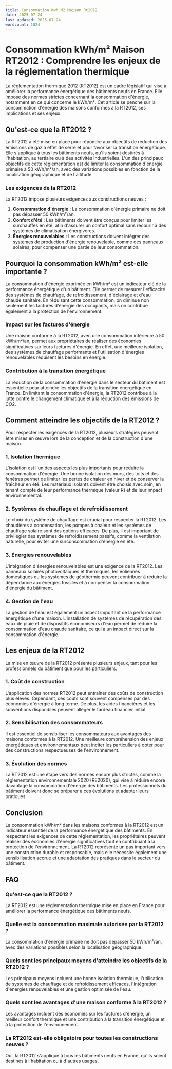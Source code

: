 ```yaml
---
title: Consommation Kwh M2 Maison Rt2012
date: 2025-07-24
last_updated: 2025-07-24
wordcount: 1024
---
```


# Consommation kWh/m² Maison RT2012 : Comprendre les enjeux de la réglementation thermique

La réglementation thermique 2012 (RT2012) est un cadre législatif qui vise à améliorer la performance énergétique des bâtiments neufs en France. Elle impose des normes strictes concernant la consommation d'énergie, notamment en ce qui concerne le kWh/m². Cet article se penche sur la consommation d'énergie des maisons conformes à la RT2012, ses implications et ses enjeux.

## Qu'est-ce que la RT2012 ?

La RT2012 a été mise en place pour répondre aux objectifs de réduction des émissions de gaz à effet de serre et pour favoriser la transition énergétique. Elle s'applique à tous les bâtiments neufs, qu'ils soient destinés à l'habitation, au tertiaire ou à des activités industrielles. L'un des principaux objectifs de cette réglementation est de limiter la consommation d'énergie primaire à 50 kWh/m²/an, avec des variations possibles en fonction de la localisation géographique et de l'altitude.

### Les exigences de la RT2012

La RT2012 impose plusieurs exigences aux constructions neuves :

1. **Consommation d'énergie** : La consommation d'énergie primaire ne doit pas dépasser 50 kWh/m²/an.
2. **Confort d'été** : Les bâtiments doivent être conçus pour limiter les surchauffes en été, afin d'assurer un confort optimal sans recourir à des systèmes de climatisation énergivores.
3. **Énergies renouvelables** : Les constructions doivent intégrer des systèmes de production d'énergie renouvelable, comme des panneaux solaires, pour compenser une partie de leur consommation.

## Pourquoi la consommation kWh/m² est-elle importante ?

La consommation d'énergie exprimée en kWh/m² est un indicateur clé de la performance énergétique d'un bâtiment. Elle permet de mesurer l'efficacité des systèmes de chauffage, de refroidissement, d'éclairage et d'eau chaude sanitaire. En réduisant cette consommation, on diminue non seulement les factures d'énergie des occupants, mais on contribue également à la protection de l'environnement.

### Impact sur les factures d'énergie

Une maison conforme à la RT2012, avec une consommation inférieure à 50 kWh/m²/an, permet aux propriétaires de réaliser des économies significatives sur leurs factures d'énergie. En effet, une meilleure isolation, des systèmes de chauffage performants et l'utilisation d'énergies renouvelables réduisent les besoins en énergie.

### Contribution à la transition énergétique

La réduction de la consommation d'énergie dans le secteur du bâtiment est essentielle pour atteindre les objectifs de la transition énergétique en France. En limitant la consommation d'énergie, la RT2012 contribue à la lutte contre le changement climatique et à la réduction des émissions de CO2.

## Comment atteindre les objectifs de la RT2012 ?

Pour respecter les exigences de la RT2012, plusieurs stratégies peuvent être mises en œuvre lors de la conception et de la construction d'une maison.

### 1. Isolation thermique

L'isolation est l'un des aspects les plus importants pour réduire la consommation d'énergie. Une bonne isolation des murs, des toits et des fenêtres permet de limiter les pertes de chaleur en hiver et de conserver la fraîcheur en été. Les matériaux isolants doivent être choisis avec soin, en tenant compte de leur performance thermique (valeur R) et de leur impact environnemental.

### 2. Systèmes de chauffage et de refroidissement

Le choix du système de chauffage est crucial pour respecter la RT2012. Les chaudières à condensation, les pompes à chaleur et les systèmes de chauffage solaire sont des options efficaces. De plus, il est important de privilégier des systèmes de refroidissement passifs, comme la ventilation naturelle, pour éviter une surconsommation d'énergie en été.

### 3. Énergies renouvelables

L'intégration d'énergies renouvelables est une exigence de la RT2012. Les panneaux solaires photovoltaïques et thermiques, les éoliennes domestiques ou les systèmes de géothermie peuvent contribuer à réduire la dépendance aux énergies fossiles et à compenser la consommation d'énergie du bâtiment.

### 4. Gestion de l'eau

La gestion de l'eau est également un aspect important de la performance énergétique d'une maison. L'installation de systèmes de récupération des eaux de pluie et de dispositifs économiseurs d'eau permet de réduire la consommation d'eau chaude sanitaire, ce qui a un impact direct sur la consommation d'énergie.

## Les enjeux de la RT2012

La mise en œuvre de la RT2012 présente plusieurs enjeux, tant pour les professionnels du bâtiment que pour les particuliers.

### 1. Coût de construction

L'application des normes RT2012 peut entraîner des coûts de construction plus élevés. Cependant, ces coûts sont souvent compensés par des économies d'énergie à long terme. De plus, les aides financières et les subventions disponibles peuvent alléger le fardeau financier initial.

### 2. Sensibilisation des consommateurs

Il est essentiel de sensibiliser les consommateurs aux avantages des maisons conformes à la RT2012. Une meilleure compréhension des enjeux énergétiques et environnementaux peut inciter les particuliers à opter pour des constructions respectueuses de l'environnement.

### 3. Évolution des normes

La RT2012 est une étape vers des normes encore plus strictes, comme la réglementation environnementale 2020 (RE2020), qui vise à réduire encore davantage la consommation d'énergie des bâtiments. Les professionnels du bâtiment doivent donc se préparer à ces évolutions et adapter leurs pratiques.

## Conclusion

La consommation kWh/m² dans les maisons conformes à la RT2012 est un indicateur essentiel de la performance énergétique des bâtiments. En respectant les exigences de cette réglementation, les propriétaires peuvent réaliser des économies d'énergie significatives tout en contribuant à la protection de l'environnement. La RT2012 représente un pas important vers une construction durable et responsable, mais elle nécessite également une sensibilisation accrue et une adaptation des pratiques dans le secteur du bâtiment.

## FAQ

### Qu'est-ce que la RT2012 ?

La RT2012 est une réglementation thermique mise en place en France pour améliorer la performance énergétique des bâtiments neufs.

### Quelle est la consommation maximale autorisée par la RT2012 ?

La consommation d'énergie primaire ne doit pas dépasser 50 kWh/m²/an, avec des variations possibles selon la localisation géographique.

### Quels sont les principaux moyens d'atteindre les objectifs de la RT2012 ?

Les principaux moyens incluent une bonne isolation thermique, l'utilisation de systèmes de chauffage et de refroidissement efficaces, l'intégration d'énergies renouvelables et une gestion optimisée de l'eau.

### Quels sont les avantages d'une maison conforme à la RT2012 ?

Les avantages incluent des économies sur les factures d'énergie, un meilleur confort thermique et une contribution à la transition énergétique et à la protection de l'environnement.

### La RT2012 est-elle obligatoire pour toutes les constructions neuves ?

Oui, la RT2012 s'applique à tous les bâtiments neufs en France, qu'ils soient destinés à l'habitation ou à d'autres usages.
